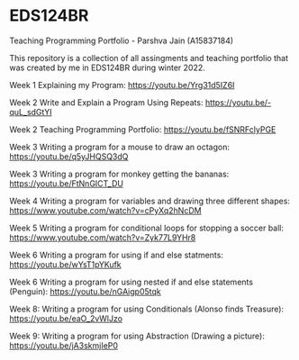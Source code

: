 # EDS124BR
Teaching Programming Portfolio - Parshva Jain (A15837184)

This repository is a collection of all assingments and teaching portfolio that was created by me in EDS124BR during winter 2022. 

Week 1 Explaining my Program:
https://youtu.be/Yrg31d5IZ6I

Week 2 Write and Explain a Program Using Repeats:
https://youtu.be/-quL_sdGtYI

Week 2 Teaching Programming Portfolio:
https://youtu.be/fSNRFclyPGE

Week 3 Writing a program for a mouse to draw an octagon:
https://youtu.be/q5yJHQSQ3dQ

Week 3 Writing a program for monkey getting the bananas:
https://youtu.be/FtNnGICT_DU

Week 4 Writing a program for variables and drawing three different shapes:
https://www.youtube.com/watch?v=cPyXq2hNcDM

Week 5 Writing a program for conditional loops for stopping a soccer ball:
https://www.youtube.com/watch?v=Zyk77L9YHr8

Week 6 Writing a program for using if and else statments:
https://youtu.be/wYsT1pYKufk

Week 6 Writing a program for using nested if and else statements (Penguin):
https://youtu.be/nGAigp05tqk 

Week 8: Writing a program for using Conditionals (Alonso finds Treasure):
https://youtu.be/eaO_2vWlJzo

Week 9: Writing a program for using Abstraction (Drawing a picture):
https://youtu.be/jA3skmjIeP0
